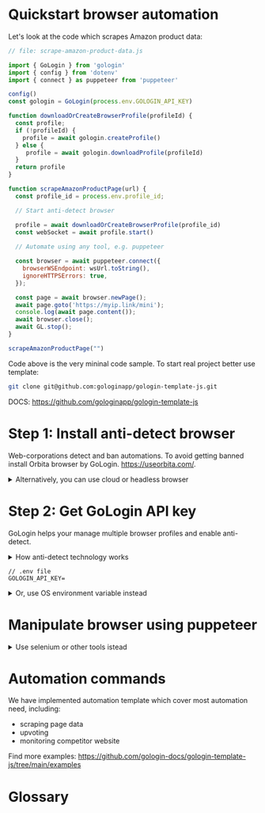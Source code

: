 # Quickstart browser automation

Let's look at the code which scrapes Amazon product data:

```javascript
// file: scrape-amazon-product-data.js

import { GoLogin } from 'gologin'
import { config } from 'dotenv'
import { connect } as puppeteer from 'puppeteer'

config()
const gologin = GoLogin(process.env.GOLOGIN_API_KEY)

function downloadOrCreateBrowserProfile(profileId) {
  const profile;
  if (!profileId) {
    profile = await gologin.createProfile()
  } else {
	 profile = await gologin.downloadProfile(profileId)
  }
  return profile
}

function scrapeAmazonProductPage(url) {
  const profile_id = process.env.profile_id; 

  // Start anti-detect browser

  profile = await downloadOrCreateBrowserProfile(profile_id)
  const webSocket = await profile.start()
  
  // Automate using any tool, e.g. puppeteer

  const browser = await puppeteer.connect({
    browserWSEndpoint: wsUrl.toString(),
    ignoreHTTPSErrors: true,
  });

  const page = await browser.newPage();
  await page.goto('https://myip.link/mini');
  console.log(await page.content());
  await browser.close();
  await GL.stop();
}

scrapeAmazonProductPage("")

```

Code above is the very mininal code sample. To start real project better use template:

```sh
git clone git@github.com:gologinapp/gologin-template-js.git
```
DOCS: https://github.com/gologinapp/gologin-template-js


# Step 1: Install anti-detect browser

Web-corporations detect and ban automations.
To avoid getting banned install Orbita browser by GoLogin. https://useorbita.com/. 


<details>
  <summary>Alternatively, you can use cloud or headless browser</summary>
 
  # GoLogin cloud Orbita browser

  # GoLogin cloud headless browser

</details>


# Step 2: Get GoLogin API key

GoLogin helps your manage multiple browser profiles and enable anti-detect.

<details>
  <summary>How anti-detect technology works</summary>

  ## How  deanonymization works

  ## How anonymization works

</details>


```properties
// .env file
GOLOGIN_API_KEY=
```

<details>
<summary>Or, use OS environment variable instead</summary>
```
GOLOGIN_API_KEY="12312312" node scrape-amazon-product-data.js
```
</details>


# Manipulate browser using puppeteer

<details>
  <summary>Use selenium or other tools istead</summary>

  Orbita is based on stardart web technologies. 
  You can pick any technology to implement automation.  

  # Selenium
  # Cypress
  # BrowserStack
  # Playwright

</details>


# Automation commands

We have implemented automation template which cover most automation need, including:
- scraping page data
- upvoting
- monitoring competitor website

Find more examples: https://github.com/gologin-docs/gologin-template-js/tree/main/examples  

# Glossary

